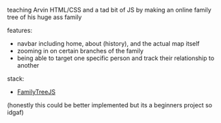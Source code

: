 teaching Arvin HTML/CSS and a tad bit of JS by making an online family tree of his huge ass family

features:
* navbar including home, about (history), and the actual map itself
* zooming in on certain branches of the family
* being able to target one specific person and track their relationship to another

stack: 
* [FamilyTreeJS](https://balkan.app/FamilyTreeJS)

(honestly this could be better implemented but its a beginners project so idgaf)
